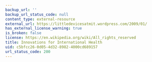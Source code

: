```yaml
---
backup_url: ''
backup_url_status_code: null
content_type: external-resource
external_url: https://littledevicesatmit.wordpress.com/2009/01/
has_external_license_warning: true
is_broken: false
license: https://en.wikipedia.org/wiki/All_rights_reserved
title: Innovations for International Health
uid: c5bfcc26-0d05-4d32-8982-4000cd689157
url_status_code: 200
---
```

